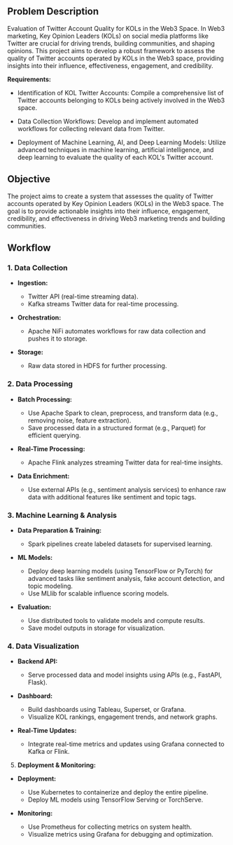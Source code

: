 ## Problem Description

Evaluation of Twitter Account Quality for KOLs in the Web3 Space. In Web3 marketing, Key Opinion Leaders (KOLs) on social media platforms like Twitter are crucial for driving trends, building communities, and shaping opinions. This project aims to develop a robust framework to assess the quality of Twitter accounts operated by KOLs in the Web3 space, providing insights into their influence, effectiveness, engagement, and credibility. 

**Requirements:**

- Identification of KOL Twitter Accounts: Compile a comprehensive list of Twitter accounts belonging to KOLs being actively involved in the Web3 space.  

- Data Collection Workflows: Develop and implement automated workflows for collecting relevant data from Twitter. 

- Deployment of Machine Learning, AI, and Deep Learning Models: Utilize advanced techniques in machine learning, artificial intelligence, and deep learning to evaluate the quality of each KOL's Twitter account.


## Objective

The project aims to create a system that assesses the quality of Twitter accounts operated by Key Opinion Leaders (KOLs) in the Web3 space. The goal is to provide actionable insights into their influence, engagement, credibility, and effectiveness in driving Web3 marketing trends and building communities.


## Workflow

### 1. Data Collection
- **Ingestion:**
  - Twitter API (real-time streaming data).
  - Kafka streams Twitter data for real-time processing.

- **Orchestration:**
  - Apache NiFi automates workflows for raw data collection and pushes it to storage.

- **Storage:**
  - Raw data stored in HDFS for further processing.

### 2. Data Processing
- **Batch Processing:**
  - Use Apache Spark to clean, preprocess, and transform data (e.g., removing noise, feature extraction).
  - Save processed data in a structured format (e.g., Parquet) for efficient querying.

- **Real-Time Processing:**
  - Apache Flink analyzes streaming Twitter data for real-time insights.

- **Data Enrichment:**
  - Use external APIs (e.g., sentiment analysis services) to enhance raw data with additional features like sentiment and topic tags.

### 3. Machine Learning & Analysis
- **Data Preparation & Training:**
  - Spark pipelines create labeled datasets for supervised learning.

- **ML Models:**
  - Deploy deep learning models (using TensorFlow or PyTorch) for advanced tasks like sentiment analysis, fake account detection, and topic modeling.
  - Use MLlib for scalable influence scoring models.

- **Evaluation:**
  - Use distributed tools to validate models and compute results.
  - Save model outputs in storage for visualization.


### 4. Data Visualization
- **Backend API:**
  - Serve processed data and model insights using APIs (e.g., FastAPI, Flask).

- **Dashboard:**
  - Build dashboards using Tableau, Superset, or Grafana.
  - Visualize KOL rankings, engagement trends, and network graphs.

- **Real-Time Updates:**
  - Integrate real-time metrics and updates using Grafana connected to Kafka or Flink.

5. **Deployment & Monitoring:**
- **Deployment:**
  - Use Kubernetes to containerize and deploy the entire pipeline.
  - Deploy ML models using TensorFlow Serving or TorchServe.

- **Monitoring:**
  - Use Prometheus for collecting metrics on system health.
  - Visualize metrics using Grafana for debugging and optimization.
